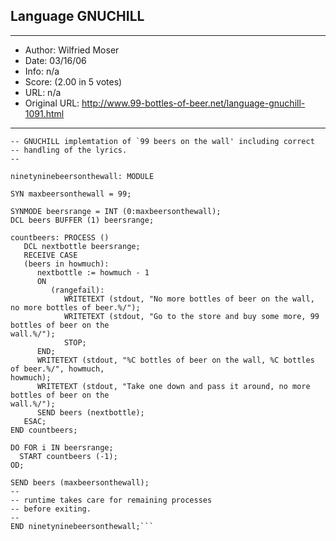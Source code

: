 
## Language GNUCHILL ##
---
- Author: Wilfried Moser
- Date: 03/16/06
- Info: n/a
- Score:  (2.00 in 5 votes)
- URL: n/a
- Original URL: http://www.99-bottles-of-beer.net/language-gnuchill-1091.html
---

```--
-- GNUCHILL implemtation of `99 beers on the wall' including correct
-- handling of the lyrics.
--

ninetyninebeersonthewall: MODULE

SYN maxbeersonthewall = 99;

SYNMODE beersrange = INT (0:maxbeersonthewall);
DCL beers BUFFER (1) beersrange;

countbeers: PROCESS ()
   DCL nextbottle beersrange;
   RECEIVE CASE
   (beers in howmuch):
      nextbottle := howmuch - 1
      ON
         (rangefail):
            WRITETEXT (stdout, "No more bottles of beer on the wall, no more bottles of beer.%/");
            WRITETEXT (stdout, "Go to the store and buy some more, 99 bottles of beer on the
wall.%/");
            STOP;
      END;
      WRITETEXT (stdout, "%C bottles of beer on the wall, %C bottles of beer.%/", howmuch,
howmuch);
      WRITETEXT (stdout, "Take one down and pass it around, no more bottles of beer on the
wall.%/");
      SEND beers (nextbottle);
   ESAC;
END countbeers;

DO FOR i IN beersrange;
  START countbeers (-1);
OD;

SEND beers (maxbeersonthewall);
--
-- runtime takes care for remaining processes
-- before exiting.
--
END ninetyninebeersonthewall;```